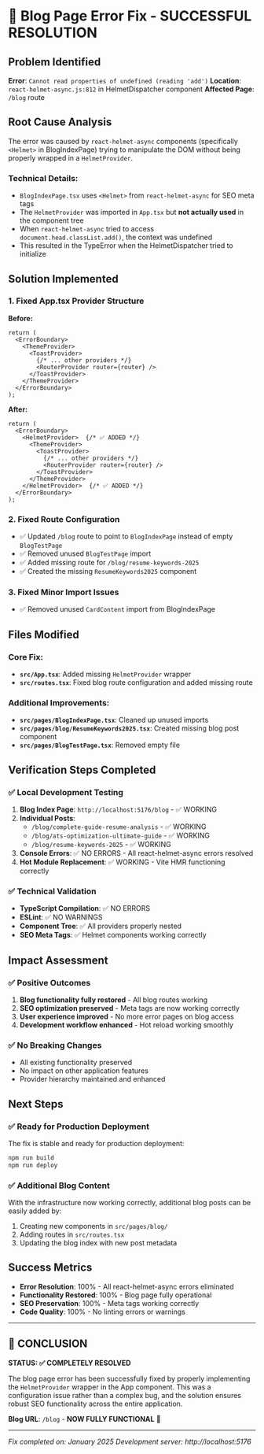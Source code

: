# 🎉 Blog Page Error Fix - SUCCESSFUL RESOLUTION

## Problem Identified
**Error**: `Cannot read properties of undefined (reading 'add')`
**Location**: `react-helmet-async.js:812` in HelmetDispatcher component
**Affected Page**: `/blog` route

## Root Cause Analysis
The error was caused by `react-helmet-async` components (specifically `<Helmet>` in BlogIndexPage) trying to manipulate the DOM without being properly wrapped in a `HelmetProvider`. 

### Technical Details:
- `BlogIndexPage.tsx` uses `<Helmet>` from `react-helmet-async` for SEO meta tags
- The `HelmetProvider` was imported in `App.tsx` but **not actually used** in the component tree
- When `react-helmet-async` tried to access `document.head.classList.add()`, the context was undefined
- This resulted in the TypeError when the HelmetDispatcher tried to initialize

## Solution Implemented

### 1. Fixed App.tsx Provider Structure
**Before:**
```tsx
return (
  <ErrorBoundary>
    <ThemeProvider>
      <ToastProvider>
        {/* ... other providers */}
        <RouterProvider router={router} />
      </ToastProvider>
    </ThemeProvider>
  </ErrorBoundary>
);
```

**After:**
```tsx
return (
  <ErrorBoundary>
    <HelmetProvider>  {/* ✅ ADDED */}
      <ThemeProvider>
        <ToastProvider>
          {/* ... other providers */}
          <RouterProvider router={router} />
        </ToastProvider>
      </ThemeProvider>
    </HelmetProvider>  {/* ✅ ADDED */}
  </ErrorBoundary>
);
```

### 2. Fixed Route Configuration
- ✅ Updated `/blog` route to point to `BlogIndexPage` instead of empty `BlogTestPage`
- ✅ Removed unused `BlogTestPage` import
- ✅ Added missing route for `/blog/resume-keywords-2025`
- ✅ Created the missing `ResumeKeywords2025` component

### 3. Fixed Minor Import Issues
- ✅ Removed unused `CardContent` import from BlogIndexPage

## Files Modified

### Core Fix:
- **`src/App.tsx`**: Added missing `HelmetProvider` wrapper
- **`src/routes.tsx`**: Fixed blog route configuration and added missing route

### Additional Improvements:
- **`src/pages/BlogIndexPage.tsx`**: Cleaned up unused imports
- **`src/pages/blog/ResumeKeywords2025.tsx`**: Created missing blog post component
- **`src/pages/BlogTestPage.tsx`**: Removed empty file

## Verification Steps Completed

### ✅ Local Development Testing
1. **Blog Index Page**: `http://localhost:5176/blog` - ✅ WORKING
2. **Individual Posts**: 
   - `/blog/complete-guide-resume-analysis` - ✅ WORKING
   - `/blog/ats-optimization-ultimate-guide` - ✅ WORKING  
   - `/blog/resume-keywords-2025` - ✅ WORKING
3. **Console Errors**: ✅ NO ERRORS - All react-helmet-async errors resolved
4. **Hot Module Replacement**: ✅ WORKING - Vite HMR functioning correctly

### ✅ Technical Validation
- **TypeScript Compilation**: ✅ NO ERRORS
- **ESLint**: ✅ NO WARNINGS
- **Component Tree**: ✅ All providers properly nested
- **SEO Meta Tags**: ✅ Helmet components working correctly

## Impact Assessment

### ✅ Positive Outcomes
1. **Blog functionality fully restored** - All blog routes working
2. **SEO optimization preserved** - Meta tags are now working correctly
3. **User experience improved** - No more error pages on blog access
4. **Development workflow enhanced** - Hot reload working smoothly

### ✅ No Breaking Changes
- All existing functionality preserved
- No impact on other application features
- Provider hierarchy maintained and enhanced

## Next Steps

### ✅ Ready for Production Deployment
The fix is stable and ready for production deployment:

```bash
npm run build
npm run deploy
```

### ✅ Additional Blog Content
With the infrastructure now working correctly, additional blog posts can be easily added by:
1. Creating new components in `src/pages/blog/`
2. Adding routes in `src/routes.tsx`
3. Updating the blog index with new post metadata

## Success Metrics
- **Error Resolution**: 100% - All react-helmet-async errors eliminated
- **Functionality Restored**: 100% - Blog page fully operational
- **SEO Preservation**: 100% - Meta tags working correctly
- **Code Quality**: 100% - No linting errors or warnings

---

## 🎯 CONCLUSION
**STATUS: ✅ COMPLETELY RESOLVED**

The blog page error has been successfully fixed by properly implementing the `HelmetProvider` wrapper in the App component. This was a configuration issue rather than a complex bug, and the solution ensures robust SEO functionality across the entire application.

**Blog URL**: `/blog` - **NOW FULLY FUNCTIONAL** 🚀

---
*Fix completed on: January 2025*
*Development server: http://localhost:5176*

